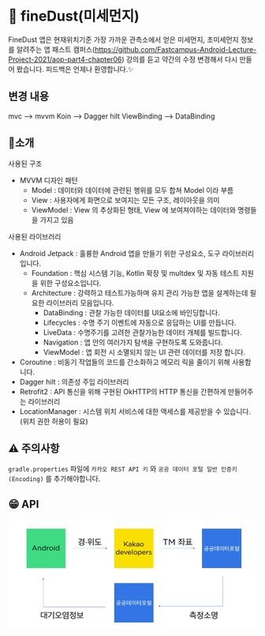 👀 fineDust(미세먼지)
=================

FineDust 앱은 현재위치기준 가장 가까운 관측소에서 얻은 미세먼지, 초미세먼지 정보를 알려주는 앱
패스트 캠퍼스(https://github.com/Fastcampus-Android-Lecture-Project-2021/aop-part4-chapter06) 강의를 듣고 약간의 수정 변경해서 다시 만들어 봤습니다.
피드백은 언제나 환영합니다.✨

변경 내용
------------
mvc  --> mvvm
Koin --> Dagger hilt
ViewBinding --> DataBinding

🙌소개
------------
사용된 구조

* MVVM 디자인 패턴
  * Model : 데이터와 데이터에 관련된 행위를 모두 합쳐 Model 이라 부름
  * View : 사용자에게 화면으로 보여지는 모든 구조, 레이아웃을 의미
  * ViewModel : View 의 추상화된 형태, View 에 보여져야하는 데이터와 명령들을 가지고 있음

사용된 라이브러리
* Android Jetpack : 훌륭한 Android 앱을 만들기 위한 구성요소, 도구 라이브러리 입니다.
  * Foundation : 핵심 시스템 기능, Kotlin 확장 및 multdex 및 자동 테스트 지원을 위한 구성요소입니다.
  * Architecture : 강력하고 테스트가능하며 유지 관리 가능한 앱을 설계하는데 필요한 라이브러리 모음입니다.
    * DataBinding : 관찰 가능한 데이터를 UI요소에 바인딩합니다.
    * Lifecycles : 수명 주기 이벤트에 자동으로 응답하는 UI를 만듭니다.
    * LiveData : 수명주기를 고려한 관찰가능한 데이터 개체를 빌드합니다.
    * Navigation : 앱 안의 여러가지 탐색을 구현하도록 도와줍니다.
    * ViewModel : 앱 회전 시 소멸되지 않는 UI 관련 데이터를 저장 합니다. 
* Coroutine : 비동기 작업들의 코드를 간소화하고 메모리 릭을 줄이기 위해 사용합니다. 
* Dagger hilt : 의존성 주입 라이브러리
* Retrofit2 : API 통신을 위해 구현된 OkHTTP의 HTTP 통신을 간편하게 만들어주는 라이브러리
* LocationManager : 시스템 위치 서비스에 대한 액세스를 제공받을 수 있습니다.(위치 권한 허용이 필요)


## ⚠️ 주의사항
`gradle.properties` 파일에 `카카오 REST API 키` 와 `공공 데이터 포털 일반 인증키(Encoding)` 를 추가해야합니다.

## 😁 API 
![화면1](screenshots/screenshot1.png "화면1")


